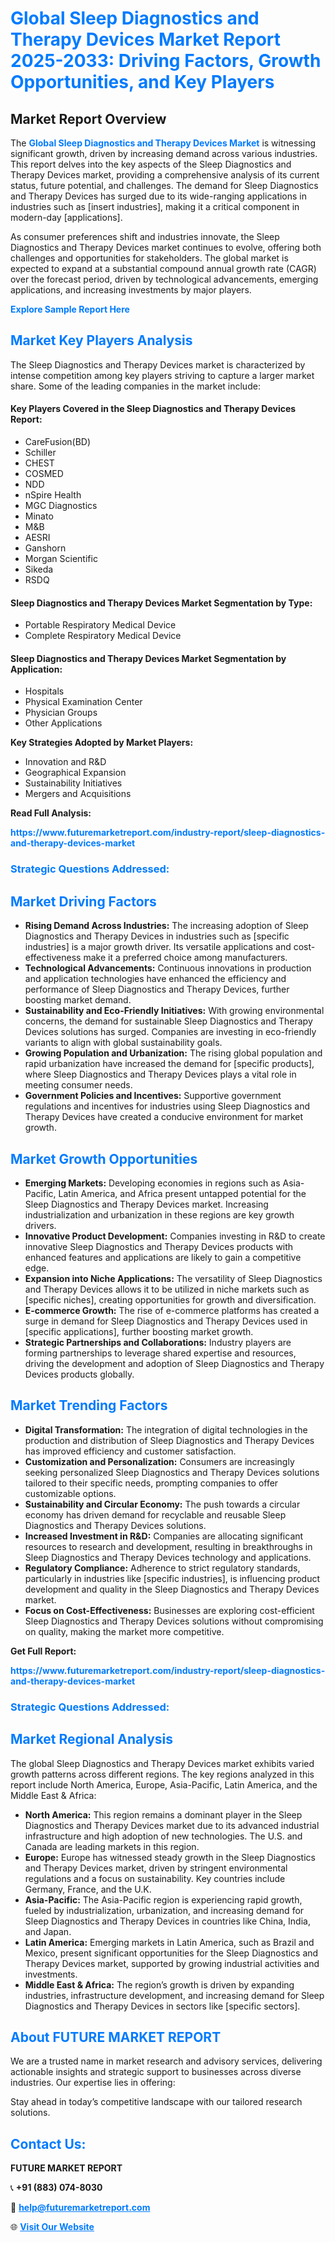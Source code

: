 <h1 style="color: #007BFF;">Global Sleep Diagnostics and Therapy Devices Market Report 2025-2033: Driving Factors, Growth Opportunities, and Key Players</h1>

<section id="overview">
<h2>Market Report Overview</h2>
<p>The <a href="https://www.futuremarketreport.com/industry-report/sleep-diagnostics-and-therapy-devices-market" style="color: #007BFF; text-decoration: none;"><strong>Global Sleep Diagnostics and Therapy Devices Market</strong></a> is witnessing significant growth, driven by increasing demand across various industries. This report delves into the key aspects of the Sleep Diagnostics and Therapy Devices market, providing a comprehensive analysis of its current status, future potential, and challenges. The demand for Sleep Diagnostics and Therapy Devices has surged due to its wide-ranging applications in industries such as [insert industries], making it a critical component in modern-day [applications].</p>
<p>As consumer preferences shift and industries innovate, the Sleep Diagnostics and Therapy Devices market continues to evolve, offering both challenges and opportunities for stakeholders. The global market is expected to expand at a substantial compound annual growth rate (CAGR) over the forecast period, driven by technological advancements, emerging applications, and increasing investments by major players.</p>
</section>

<section id="overview">
<p><a href="https://www.futuremarketreport.com/request-sample/reportId=31926" style="color: #007BFF; text-decoration: none;"><strong>Explore Sample Report Here</strong></a></p>
</section>

<section id="key-players">
<h2 style="color: #007BFF;">Market Key Players Analysis</h2>
<p>The Sleep Diagnostics and Therapy Devices market is characterized by intense competition among key players striving to capture a larger market share. Some of the leading companies in the market include:</p>
<h4>Key Players Covered in the Sleep Diagnostics and Therapy Devices Report:</h4>
<ul><li>CareFusion(BD)</li><li>Schiller</li><li>CHEST</li><li>COSMED</li><li>NDD</li><li>nSpire Health</li><li>MGC Diagnostics</li><li>Minato</li><li>M&amp;B</li><li>AESRI</li><li>Ganshorn</li><li>Morgan Scientific</li><li>Sikeda</li><li>RSDQ</li></ul>
<h4>Sleep Diagnostics and Therapy Devices Market Segmentation by Type:</h4>
<ul><li>Portable Respiratory Medical Device</li><li>Complete Respiratory Medical Device</li></ul>

<h4>Sleep Diagnostics and Therapy Devices Market Segmentation by Application:</h4>
<ul><li>Hospitals</li><li>Physical Examination Center</li><li>Physician Groups</li><li>Other Applications</li></ul>
<p><strong>Key Strategies Adopted by Market Players:</strong></p>
<ul>
<li>Innovation and R&D</li>
<li>Geographical Expansion</li>
<li>Sustainability Initiatives</li>
<li>Mergers and Acquisitions</li>
</ul>
</section>

<section>
<p><strong>Read Full Analysis: </strong></p><a href="https://www.futuremarketreport.com/industry-report/sleep-diagnostics-and-therapy-devices-market" style="color: #007BFF; text-decoration: none;"><strong>https://www.futuremarketreport.com/industry-report/sleep-diagnostics-and-therapy-devices-market</strong></a>
<h3 style="color: #007BFF;">Strategic Questions Addressed:</h3>
</section>

<section id="driving-factors">
<h2 style="color: #007BFF;">Market Driving Factors</h2>
<ul>
<li><strong>Rising Demand Across Industries:</strong> The increasing adoption of Sleep Diagnostics and Therapy Devices in industries such as [specific industries] is a major growth driver. Its versatile applications and cost-effectiveness make it a preferred choice among manufacturers.</li>
<li><strong>Technological Advancements:</strong> Continuous innovations in production and application technologies have enhanced the efficiency and performance of Sleep Diagnostics and Therapy Devices, further boosting market demand.</li>
<li><strong>Sustainability and Eco-Friendly Initiatives:</strong> With growing environmental concerns, the demand for sustainable Sleep Diagnostics and Therapy Devices solutions has surged. Companies are investing in eco-friendly variants to align with global sustainability goals.</li>
<li><strong>Growing Population and Urbanization:</strong> The rising global population and rapid urbanization have increased the demand for [specific products], where Sleep Diagnostics and Therapy Devices plays a vital role in meeting consumer needs.</li>
<li><strong>Government Policies and Incentives:</strong> Supportive government regulations and incentives for industries using Sleep Diagnostics and Therapy Devices have created a conducive environment for market growth.</li>
</ul>
</section>

<section id="growth-opportunities">
<h2 style="color: #007BFF;">Market Growth Opportunities</h2>
<ul>
<li><strong>Emerging Markets:</strong> Developing economies in regions such as Asia-Pacific, Latin America, and Africa present untapped potential for the Sleep Diagnostics and Therapy Devices market. Increasing industrialization and urbanization in these regions are key growth drivers.</li>
<li><strong>Innovative Product Development:</strong> Companies investing in R&D to create innovative Sleep Diagnostics and Therapy Devices products with enhanced features and applications are likely to gain a competitive edge.</li>
<li><strong>Expansion into Niche Applications:</strong> The versatility of Sleep Diagnostics and Therapy Devices allows it to be utilized in niche markets such as [specific niches], creating opportunities for growth and diversification.</li>
<li><strong>E-commerce Growth:</strong> The rise of e-commerce platforms has created a surge in demand for Sleep Diagnostics and Therapy Devices used in [specific applications], further boosting market growth.</li>
<li><strong>Strategic Partnerships and Collaborations:</strong> Industry players are forming partnerships to leverage shared expertise and resources, driving the development and adoption of Sleep Diagnostics and Therapy Devices products globally.</li>
</ul>
</section>

<section id="trending-factors">
<h2 style="color: #007BFF;">Market Trending Factors</h2>
<ul>
<li><strong>Digital Transformation:</strong> The integration of digital technologies in the production and distribution of Sleep Diagnostics and Therapy Devices has improved efficiency and customer satisfaction.</li>
<li><strong>Customization and Personalization:</strong> Consumers are increasingly seeking personalized Sleep Diagnostics and Therapy Devices solutions tailored to their specific needs, prompting companies to offer customizable options.</li>
<li><strong>Sustainability and Circular Economy:</strong> The push towards a circular economy has driven demand for recyclable and reusable Sleep Diagnostics and Therapy Devices solutions.</li>
<li><strong>Increased Investment in R&D:</strong> Companies are allocating significant resources to research and development, resulting in breakthroughs in Sleep Diagnostics and Therapy Devices technology and applications.</li>
<li><strong>Regulatory Compliance:</strong> Adherence to strict regulatory standards, particularly in industries like [specific industries], is influencing product development and quality in the Sleep Diagnostics and Therapy Devices market.</li>
<li><strong>Focus on Cost-Effectiveness:</strong> Businesses are exploring cost-efficient Sleep Diagnostics and Therapy Devices solutions without compromising on quality, making the market more competitive.</li>
</ul>
</section>

<section>
<p><strong>Get Full Report: </strong></p><a href="https://www.futuremarketreport.com/industry-report/sleep-diagnostics-and-therapy-devices-market" style="color: #007BFF; text-decoration: none;"><strong>https://www.futuremarketreport.com/industry-report/sleep-diagnostics-and-therapy-devices-market</strong></a>
<h3 style="color: #007BFF;">Strategic Questions Addressed:</h3>
</section>


<section id="regional-analysis">
<h2 style="color: #007BFF;">Market Regional Analysis</h2>
<p>The global Sleep Diagnostics and Therapy Devices market exhibits varied growth patterns across different regions. The key regions analyzed in this report include North America, Europe, Asia-Pacific, Latin America, and the Middle East & Africa:</p>
<ul>
<li><strong>North America:</strong> This region remains a dominant player in the Sleep Diagnostics and Therapy Devices market due to its advanced industrial infrastructure and high adoption of new technologies. The U.S. and Canada are leading markets in this region.</li>
<li><strong>Europe:</strong> Europe has witnessed steady growth in the Sleep Diagnostics and Therapy Devices market, driven by stringent environmental regulations and a focus on sustainability. Key countries include Germany, France, and the U.K.</li>
<li><strong>Asia-Pacific:</strong> The Asia-Pacific region is experiencing rapid growth, fueled by industrialization, urbanization, and increasing demand for Sleep Diagnostics and Therapy Devices in countries like China, India, and Japan.</li>
<li><strong>Latin America:</strong> Emerging markets in Latin America, such as Brazil and Mexico, present significant opportunities for the Sleep Diagnostics and Therapy Devices market, supported by growing industrial activities and investments.</li>
<li><strong>Middle East & Africa:</strong> The region’s growth is driven by expanding industries, infrastructure development, and increasing demand for Sleep Diagnostics and Therapy Devices in sectors like [specific sectors].</li>
</ul>
</section>

<footer>
<h2 style="color: #007BFF;">About FUTURE MARKET REPORT</h2>
<p>We are a trusted name in market research and advisory services, delivering actionable insights and strategic support to businesses across diverse industries. Our expertise lies in offering:</p>

<p>Stay ahead in today’s competitive landscape with our tailored research solutions.</p>

<h2 style="color: #007BFF;">Contact Us:</h2>
<p><strong>FUTURE MARKET REPORT</strong></p>
<p>📞 <strong>+91 (883) 074-8030</strong></p>
<p>📧 <strong><a href="mailto:help@futuremarketreport.com" style="color: #007BFF;">help@futuremarketreport.com</a></strong></p>
<p>🌐 <strong><a href="https://www.futuremarketreport.com/" style="color: #007BFF;">Visit Our Website</a></strong></p>
</footer>